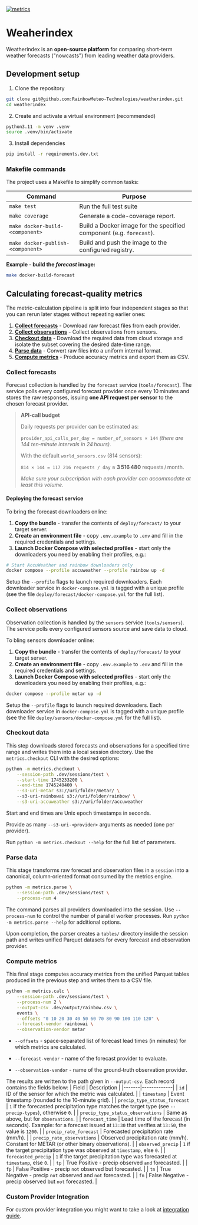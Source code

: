 [![metrics](https://github.com/RainbowMeteo-Technologies/weatherindex/actions/workflows/test.yml/badge.svg)](https://github.com/RainbowMeteo-Technologies/weatherindex/actions/workflows/test.yml)

# Weaherindex

Weatherindex is an **open-source platform** for comparing short-term weather forecasts ("nowcasts") from leading weather data providers.

## Development setup

1. Clone the repository
```sh
git clone git@github.com:RainbowMeteo-Technologies/weatherindex.git
cd weatherindex
```

2. Create and activate a virtual environment (recommended)
```sh
python3.11 -m venv .venv
source .venv/bin/activate
```

3. Install dependencies
```sh
pip install -r requirements.dev.txt
```

### Makefile commands

The project uses a Makefile to simplify common tasks:

| Command | Purpose |
|---------|---------|
| `make test` | Run the full test suite |
| `make coverage` | Generate a code-coverage report. |
| `make docker-build-<component>` | Build a Docker image for the specified component (e.g. `forecast`). |
| `make docker-publish-<component>` | Build and push the image to the configured registry. |


**Example - build the _forecast_ image:**
```sh
make docker-build-forecast
```

## Calculating forecast‑quality metrics

The metric-calculation pipeline is split into four independent stages so that you can rerun later stages without repeating earlier ones:
1. [**Collect forecasts**](#collect-forecasts) - Download raw forecast files from each provider.
2. [**Collect observations**](#collect-observations) - Collect observations from sensors.
3. [**Checkout data**](#checkout-data) - Download the required data from cloud storage and isolate the subset covering the desired date-time range.
4. [**Parse data**](#parse-data) - Convert raw files into a uniform internal format.
5. [**Compute metrics**](#compute-metrics) - Produce accuracy metrics and export them as CSV.

### Collect forecasts

Forecast collection is handled by the `forecast` service (`tools/forecast`). 
The service polls every configured forecast provider once every 10 minutes and stores the raw responses, issuing **one API request per sensor** to the chosen forecast provider.

> **API‑call budget**
>
> Daily requests per provider can be estimated as:
>
> `provider_api_calls_per_day = number_of_sensors × 144`
> _(there are 144 ten‑minute intervals in 24 hours)._
>
> With the default `world_sensors.csv` (814 sensors):
>
> `814 × 144 = 117 216 requests / day`
> ≈ **3 516 480** requests / month.
>
> _Make sure your subscription with each provider can accommodate at least this volume._

#### Deploying the forecast service

To bring the forecast downloaders online:
1. **Copy the bundle** - transfer the contents of `deploy/forecast/` to your target server.
2. **Create an environment file** - copy `.env.example` to `.env` and fill in the required credentials and settings.
3. **Launch Docker Compose with selected profiles** - start only the downloaders you need by enabling their profiles, e.g.:
```sh
# Start AccuWeather and rainbow downloaders only
docker compose --profile accuweather --profile rainbow up -d
```

Setup the `--profile` flags to launch required downloaders. Each downloader service in `docker-compose.yml` is tagged with a unique profile (see the file `deploy/forecast/docker-compose.yml` for the full list).

### Collect observations

Observation collection is handled by the `sensors` service (`tools/sensors`).
The service polls every configured sensors source and save data to cloud.

To bling sensors downloader online:
1. **Copy the bundle** - transfer the contents of `deploy/forecast/` to your target server.
2. **Create an environment file** - copy `.env.example` to `.env` and fill in the required credentials and settings.
3. **Launch Docker Compose with selected profiles** - start only the downloaders you need by enabling their profiles, e.g.:
```sh
docker compose --profile metar up -d
```

Setup the `--profile` flags to launch required downloaders. Each downloader service in `docker-compose.yml` is tagged with a unique profile (see the file `deploy/sensors/docker-compose.yml` for the full list).


### Checkout data

This step downloads stored forecasts and observations for a specified time range and writes them into a local session directory. Use the `metrics.checkout` CLI with the desired options:

```sh
python -m metrics.checkout \
    --session-path .dev/sessions/test \
    --start-time 1745233200 \
    --end-time 1745240400 \
    --s3-uri-metar s3://uri/folder/metar/ \ 
    --s3-uri-rainbowai s3://uri/folder/rainbow/ \
    --s3-uri-accuweather s3://uri/folder/accuweather
```
Start and end times are Unix epoch timestamps in seconds.

Provide as many `--s3-uri-<provider>` arguments as needed (one per provider).

Run `python -m metrics.checkout --help` for the full list of parameters.


### Parse data

This stage transforms raw forecast and observation files in a `session` into a canonical, column‑oriented format consumed by the metrics engine.

```sh
python -m metrics.parse \
    --session-path .dev/sessions/test \
    --process-num 4
```

The command parses all providers downloaded into the session. Use `--process-num` to control the number of parallel worker processes. Run `python -m metrics.parse --help` for additional options.

Upon completion, the parser creates a `tables/` directory inside the session path and writes unified Parquet datasets for every forecast and observation provider.


### Compute metrics

This final stage computes accuracy metrics from the unified Parquet tables produced in the previous step and writes them to a CSV file.

```sh
python -m metrics.calc \
    --session-path .dev/sessions/test \
    --process-num 2 \
    --output-csv .dev/output/rainbow.csv \
    events \
    --offsets "0 10 20 30 40 50 60 70 80 90 100 110 120" \
    --forecast-vendor rainbowai \
    --observation-vendor metar
```

- `--offsets` - space‑separated list of forecast lead times (in minutes) for which metrics are calculated.

- `--forecast-vendor` - name of the forecast provider to evaluate.

- `--observation-vendor` - name of the ground‑truth observation provider.

The results are written to the path given in `--output-csv`. Each record contains the fields below:
| Field | Description |
|-------|-------------|
| `id`    | ID of the sensor for which the metric was calculated. |
| `timestamp` | Event timestamp (rounded to the 10‑minute grid). |
| `precip_type_status_forecast` | `1` if the forecasted precipitation type matches the target type (see `--precip-types`), otherwise `0`. |
| `precip_type_status_observations` | Same as above, but for `observations`. |
| `forecast_time` | Lead time of the forecast (in seconds). Example: for a forecast issued at `13:30` that verifies at `13:50`, the value is `1200`. |
| `precip_rate_forecast` | Forecasted precipitation rate (mm/h). |
| `precip_rate_observations` | Observed precipitation rate (mm/h). Constant for METAR (or other binary observations). |
| `observed_precip` | `1` if the target precipitation type was observed at `timestamp`, else `0`. |
| `forecasted_precip` | `1` if the target precipitation type was forecasted at `timestamp`, else `0`. |
| `tp` | True Positive - precip observed `and` forecasted. |
| `fp` | False Positive - precip `not` observed but forecasted. |
| `tn` | True Negative - precip `not` observed and `not` forecasted. |
| `fn` | False Negative - precip observed but `not` forecasted. |

### Custom Provider Integration

For custom provider integration you might want to take a look at [integration guide](docs/INTEGRATION.md).